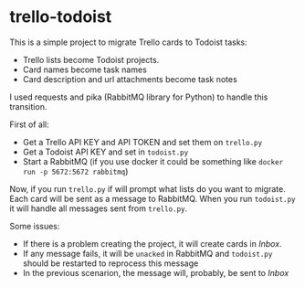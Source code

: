 # trello-todoist
This is a simple project to migrate Trello cards to Todoist tasks:
* Trello lists become Todoist projects.
* Card names become task names
* Card description and url attachments become task notes

I used requests and pika (RabbitMQ library for Python) to handle this transition.

First of all:
* Get a Trello API KEY and API TOKEN and set them on `trello.py`
* Get a Todoist API KEY and set in `todoist.py`
* Start a RabbitMQ (if you use docker it could be something like `docker run -p 5672:5672 rabbitmq`)

Now, if you run `trello.py` if will prompt what lists do you want to migrate.
Each card will be sent as a message to RabbitMQ.
When you run `todoist.py` it will handle all messages sent from `trello.py`.

Some issues:
* If there is a problem creating the project, it will create cards in *Inbox*.
* If any message fails, it will be `unacked` in RabbitMQ and `todoist.py` should be restarted to reprocess this message
* In the previous scenarion, the message will, probably, be sent to *Inbox*
